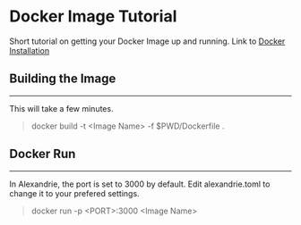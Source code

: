 # Docker Image Tutorial
Short tutorial on getting your Docker Image up and running. Link to [Docker Installation](https://docs.docker.com/get-docker/)

## Building the Image
---------------------
This will take a few minutes.
> docker build -t &lt;Image Name&gt; -f $PWD/Dockerfile .

## Docker Run
-------------
In Alexandrie, the port is set to 3000 by default. Edit alexandrie.toml to change it to your prefered settings.

> docker run -p &lt;PORT&gt;:3000 &lt;Image Name&gt;